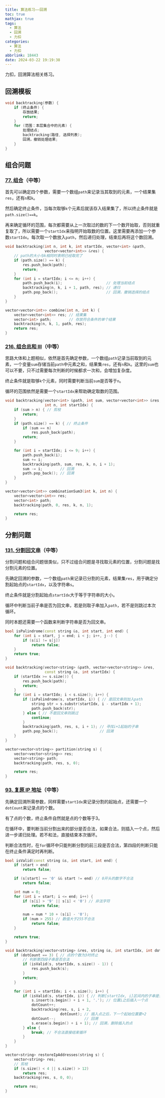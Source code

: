 ```yaml
---
title: 算法练习——回溯
toc: true
mathjax: true
tags:
  - 算法
  - 回溯
  - 力扣
categories:
  - 算法
  - 力扣
abbrlink: 18443
date: 2024-03-22 19:19:38
---
```


力扣，回溯算法相关练习。

<!-- more -->

## 回溯模板

```cpp
void backtracking(参数) {
    if (终止条件) {
        存放结果;
        return;
    }
    for (范围：本层集合中的元素) {
        处理结点;
        backtracking(路径, 选择列表);
        回溯，撤销处理结果;
    }
}
```

## 组合问题

### [77. 组合](https://leetcode.cn/problems/combinations/)（中等）

首先可以确定四个参数，需要一个数组`path`来记录当其取到的元素，一个结果集`res`，还有`n`和`k`。

然后确定终止条件，当每次取够`k`个元素后就该存入结果集了，所以终止条件就是`path.size()==k`。

再来确定循环的范围，每次都需要从上一次取过的数的下一个数开始取，否则就重复取了，所以需要一个`startIdx`来指明开始取数的位置。这里需要再添加一个参数`startIdx`。每次取一个数放入`path`，然后递归处理，结束后再将这个数回溯。

```cpp
void backtracking(int n, int k, int startIdx, vector<int> &path,
                  vector<vector<int>> &res) {
    // path的大小与k相同时表明已经取完了
    if (path.size() == k) {
        res.push_back(path);
        return;
    }
    for (int i = startIdx; i <= n; i++) {
        path.push_back(i);                    // 处理当前结点
        backtracking(n, k, i + 1, path, res); // 递归
        path.pop_back();                      // 回溯，撤销选择的结点
    }
}

vector<vector<int>> combine(int n, int k) {
    vector<vector<int>> res; // 结果集
    vector<int> path;        // 存放符合条件的单个结果
    backtracking(n, k, 1, path, res);
    return res;
}
```

### [216. 组合总和 III](https://leetcode.cn/problems/combination-sum-iii/)（中等）

思路大体和上题相似，依然是首先确定参数，一个数组`path`记录当前取到的元素，一个变量`sum`存储当前`path`中元素之和，结果集`res`，还有`n`和`k`。这里的`sum`也可以不要，只不过需要每次判断的时候都求一次和，会增加复杂度。

终止条件就是取够`k`个元素，同时需要判断当前`sum`是否等于`n`。

循环的范围依然是需要一个`startIdx`来帮助确定取数的范围。

```cpp
void backtracking(vector<int> &path, int sum, vector<vector<int>> &res, int k,
                  int n, int startIdx) {
    if (sum > n) { // 剪枝
        return;
    }
    if (path.size() == k) { // 终止条件
        if (sum == n)
            res.push_back(path);
        return;
    }

    for (int i = startIdx; i <= 9; i++) {
        path.push_back(i);
        sum += i;
        backtracking(path, sum, res, k, n, i + 1);
        sum -= i;        // 回溯
        path.pop_back(); // 回溯
    }
}

vector<vector<int>> combinationSum3(int k, int n) {
    vector<vector<int>> res;
    vector<int> path;
    backtracking(path, 0, res, k, n, 1);

    return res;
}
```

## 分割问题

### [131. 分割回文串](https://leetcode.cn/problems/palindrome-partitioning/)（中等）

分割问题和组合问题很类似，只不过组合问题是寻找取元素的位置，分割问题是找分割元素的位置。

先确定回溯的参数，一个数组`path`来记录已分割的元素，结果集`res`，用于确定分割起始点的`startIdx`，以及字符串`s`。

终止条件就是分割起始点`startIdx`大于等于字符串的大小。

循环中判断当前子串是否为回文串，若是则取子串加入`path`，若不是则跳过本次循环。

同时本题还需要一个函数来判断字符串是否为回文串。

```cpp
bool isPalindrome(const string &s, int start, int end) {
    for (int i = start, j = end; i < j; i++, j--) {
        if (s[i] != s[j])
            return false;
    }
    return true;
}

void backtracking(vector<string> &path, vector<vector<string>> &res,
                  const string &s, int startIdx) {
    if (startIdx >= s.size()) {
        res.push_back(path);
        return;
    }
    for (int i = startIdx; i < s.size(); i++) {
        if (isPalindrome(s, startIdx, i)) { // 是回文串则加入path
            string str = s.substr(startIdx, i - startIdx + 1);
            path.push_back(str);
        } else { // 不是回文串则跳过
            continue;
        }
        backtracking(path, res, s, i + 1); // 寻找i+1起始的子串
        path.pop_back();                   // 回溯
    }
}

vector<vector<string>> partition(string s) {
    vector<vector<string>> res;
    vector<string> path;
    backtracking(path, res, s, 0);

    return res;
}
```

### [93. 复原 IP 地址](https://leetcode.cn/problems/restore-ip-addresses/)（中等）

先确定回溯所需参数，同样需要`startIdx`来记录分割的起始点，还需要一个`dotCount`来记录点的个数。

有了点的个数，终止条件自然就是点的个数等于3。

在循环中，要判断当前分割出来的部分是否合法，如果合法，则插入一个点，然后进一步递归处理。若不和法，直接结束本次循环。

判断合法性时，在`for`循环中只能判断分割的前三段是否合法，第四段的判断只能在终止条件满足时再判断。

```cpp
bool isValid(const string &s, int start, int end) {
    if (start > end)
        return false;

    if (s[start] == '0' && start != end) // 0开头的数字不合法
        return false;

    int num = 0;
    for (int i = start; i <= end; i++) {
        if (s[i] > '9' || s[i] < '0') // 非法字符
            return false;

        num = num * 10 + (s[i] - '0');
        if (num > 255) // 数值大于255不合法
            return false;
    }

    return true;
}

void backtracking(vector<string> &res, string &s, int startIdx, int dotCount) {
    if (dotCount == 3) { // 点的个数为3时终止
        // 判断第四段子串是否合法
        if (isValid(s, startIdx, s.size() - 1)) {
            res.push_back(s);
        }
        return;
    }

    for (int i = startIdx; i < s.size(); i++) {
        if (isValid(s, startIdx, i)) { // 判断[startIdx, i]区间内的子串是否合法
            s.insert(s.begin() + i + 1, '.'); // 位置i之后插入一个点
            dotCount++;
            backtracking(res, s, i + 2,
                         dotCount); // 插入点之后，下一个起始位置要+2
            dotCount--;             // 回溯
            s.erase(s.begin() + i + 1); // 回溯，删除插入的点
        } else {
            break; // 不合法直接结束循环
        }
    }
}

vector<string> restoreIpAddresses(string s) {
    vector<string> res;
    // 剪枝
    if (s.size() < 4 || s.size() > 12)
        return res;
    backtracking(res, s, 0, 0);

    return res;
}
```

